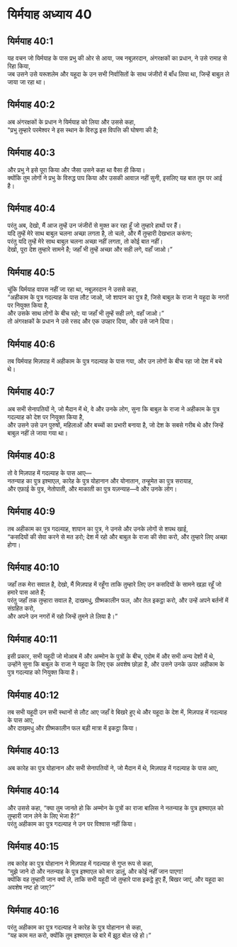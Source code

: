 # यिर्मयाह अध्याय 40

## यिर्मयाह 40:1  
यह वचन जो यिर्मयाह के पास प्रभु की ओर से आया, जब नबूज़रदान, अंगरक्षकों का प्रधान, ने उसे रामाह से रिहा किया,  
जब उसने उसे यरूशलेम और यहूदा के उन सभी निर्वासितों के साथ जंजीरों में बाँध लिया था, जिन्हें बाबुल ले जाया जा रहा था।

## यिर्मयाह 40:2  
अब अंगरक्षकों के प्रधान ने यिर्मयाह को लिया और उससे कहा,  
"प्रभु तुम्हारे परमेश्वर ने इस स्थान के विरुद्ध इस विपत्ति की घोषणा की है;

## यिर्मयाह 40:3  
और प्रभु ने इसे पूरा किया और जैसा उसने कहा था वैसा ही किया।  
क्योंकि तुम लोगों ने प्रभु के विरुद्ध पाप किया और उसकी आवाज़ नहीं सुनी, इसलिए यह बात तुम पर आई है।

## यिर्मयाह 40:4  
परंतु अब, देखो, मैं आज तुम्हें उन जंजीरों से मुक्त कर रहा हूँ जो तुम्हारे हाथों पर हैं।  
यदि तुम्हें मेरे साथ बाबुल चलना अच्छा लगता है, तो चलो, और मैं तुम्हारी देखभाल करूंगा;  
परंतु यदि तुम्हें मेरे साथ बाबुल चलना अच्छा नहीं लगता, तो कोई बात नहीं।  
देखो, पूरा देश तुम्हारे सामने है; जहाँ भी तुम्हें अच्छा और सही लगे, वहाँ जाओ।”

## यिर्मयाह 40:5  
चूंकि यिर्मयाह वापस नहीं जा रहा था, नबूज़रदान ने उससे कहा,  
“अहीकाम के पुत्र गदल्याह के पास लौट जाओ, जो शापान का पुत्र है, जिसे बाबुल के राजा ने यहूदा के नगरों पर नियुक्त किया है,  
और उसके साथ लोगों के बीच रहो; या जहाँ भी तुम्हें सही लगे, वहाँ जाओ।”  
तो अंगरक्षकों के प्रधान ने उसे रसद और एक उपहार दिया, और उसे जाने दिया।

## यिर्मयाह 40:6  
तब यिर्मयाह मिज़पाह में अहीकाम के पुत्र गदल्याह के पास गया, और उन लोगों के बीच रहा जो देश में बचे थे।

## यिर्मयाह 40:7  
अब सभी सेनापतियों ने, जो मैदान में थे, वे और उनके लोग, सुना कि बाबुल के राजा ने अहीकाम के पुत्र गदल्याह को देश पर नियुक्त किया है,  
और उसने उसे उन पुरुषों, महिलाओं और बच्चों का प्रभारी बनाया है, जो देश के सबसे गरीब थे और जिन्हें बाबुल नहीं ले जाया गया था।

## यिर्मयाह 40:8  
तो वे मिज़पाह में गदल्याह के पास आए—  
नतन्याह का पुत्र इश्माएल, कारेह के पुत्र योहानान और योनातान, तन्हूमेत का पुत्र सरायाह,  
और एफ़ाई के पुत्र, नेतोपाती, और माकाती का पुत्र यज़न्याह—वे और उनके लोग।

## यिर्मयाह 40:9  
तब अहीकाम का पुत्र गदल्याह, शापान का पुत्र, ने उनसे और उनके लोगों से शपथ खाई,  
“कसदियों की सेवा करने से मत डरो; देश में रहो और बाबुल के राजा की सेवा करो, और तुम्हारे लिए अच्छा होगा।

## यिर्मयाह 40:10  
जहाँ तक मेरा सवाल है, देखो, मैं मिज़पाह में रहूँगा ताकि तुम्हारे लिए उन कसदियों के सामने खड़ा रहूँ जो हमारे पास आते हैं;  
परंतु जहाँ तक तुम्हारा सवाल है, दाखमधु, ग्रीष्मकालीन फल, और तेल इकट्ठा करो, और उन्हें अपने बर्तनों में संग्रहित करो,  
और अपने उन नगरों में रहो जिन्हें तुमने ले लिया है।”

## यिर्मयाह 40:11  
इसी प्रकार, सभी यहूदी जो मोआब में और अम्मोन के पुत्रों के बीच, एदोम में और सभी अन्य देशों में थे,  
उन्होंने सुना कि बाबुल के राजा ने यहूदा के लिए एक अवशेष छोड़ा है, और उसने उनके ऊपर अहीकाम के पुत्र गदल्याह को नियुक्त किया है।

## यिर्मयाह 40:12  
तब सभी यहूदी उन सभी स्थानों से लौट आए जहाँ वे बिखरे हुए थे और यहूदा के देश में, मिज़पाह में गदल्याह के पास आए,  
और दाखमधु और ग्रीष्मकालीन फल बड़ी मात्रा में इकट्ठा किया।

## यिर्मयाह 40:13  
अब कारेह का पुत्र योहानान और सभी सेनापतियों ने, जो मैदान में थे, मिज़पाह में गदल्याह के पास आए,

## यिर्मयाह 40:14  
और उससे कहा, “क्या तुम जानते हो कि अम्मोन के पुत्रों का राजा बालिस ने नतन्याह के पुत्र इश्माएल को तुम्हारी जान लेने के लिए भेजा है?”  
परंतु अहीकाम का पुत्र गदल्याह ने उन पर विश्वास नहीं किया।

## यिर्मयाह 40:15  
तब कारेह का पुत्र योहानान ने मिज़पाह में गदल्याह से गुप्त रूप से कहा,  
“मुझे जाने दो और नतन्याह के पुत्र इश्माएल को मार डालूं, और कोई नहीं जान पाएगा!  
क्योंकि वह तुम्हारी जान क्यों ले, ताकि सभी यहूदी जो तुम्हारे पास इकट्ठे हुए हैं, बिखर जाएं, और यहूदा का अवशेष नष्ट हो जाए?”

## यिर्मयाह 40:16  
परंतु अहीकाम का पुत्र गदल्याह ने कारेह के पुत्र योहानान से कहा,  
“यह काम मत करो, क्योंकि तुम इश्माएल के बारे में झूठ बोल रहे हो।”
